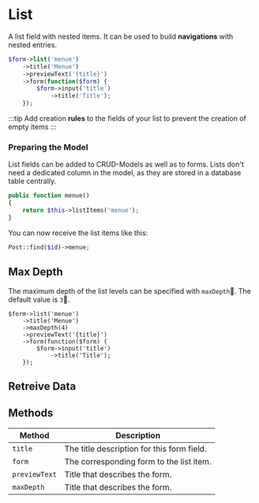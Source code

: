 # List

A list field with nested items. It can be used to build **navigations** with nested entries.

```php
$form->list('menue')
    ->title('Menue')
    ->previewText('{title}')
    ->form(function($form) {
        $form->input('title')
            ->title('Title');
    });
```

:::tip
Add creation **rules** to the fields of your list to prevent the creation of empty items
:::

### Preparing the Model

List fields can be added to CRUD-Models as well as to forms. Lists don't need a dedicated column in the model, as they are stored in a database table centrally.

```php
public function menue()
{
    return $this->listItems('menue');
}
```

You can now receive the list items like this:

```php
Post::find($id)->menue;
```

## Max Depth

The maximum depth of the list levels can be specified with `maxDepth`. The default value is `3`.

```php{3}
$form->list('menue')
    ->title('Menue')
    ->maxDepth(4)
    ->previewText('{title}')
    ->form(function($form) {
        $form->input('title')
            ->title('Title');
    });
```

## Retreive Data

## Methods

| Method        | Description                                |
| ------------- | ------------------------------------------ |
| `title`       | The title description for this form field. |
| `form`        | The corresponding form to the list item.   |
| `previewText` | Title that describes the form.             |
| `maxDepth`    | Title that describes the form.             |
